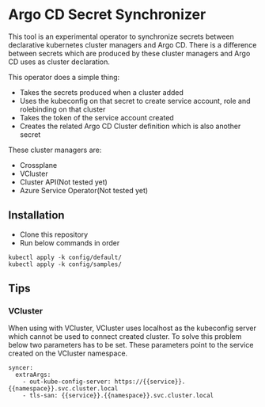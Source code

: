 # Argo CD Secret Synchronizer
This tool is an experimental operator to synchronize secrets between declarative kubernetes cluster managers and Argo CD. There is a difference between secrets which are produced by these cluster managers and Argo CD uses as cluster declaration. 

This operator does a simple thing: 
* Takes the secrets produced when a cluster added
* Uses the kubeconfig on that secret to create service account, role and rolebinding on that cluster 
* Takes the token of the service account created
* Creates the related Argo CD Cluster definition which is also another secret

These cluster managers are:
* Crossplane
* VCluster
* Cluster API(Not tested yet)
* Azure Service Operator(Not tested yet)

## Installation
* Clone this repository
* Run below commands in order

```
kubectl apply -k config/default/
kubectl apply -k config/samples/
```

## Tips
### VCluster
When using with VCluster, VCluster uses localhost as the kubeconfig server which cannot be used to connect created cluster.
To solve this problem below two parameters has to be set. These parameters point to the service created on the VCluster namespace.

```
syncer:
  extraArgs: 
    - out-kube-config-server: https://{{service}}.{{namespace}}.svc.cluster.local
    - tls-san: {{service}}.{{namespace}}.svc.cluster.local
```
